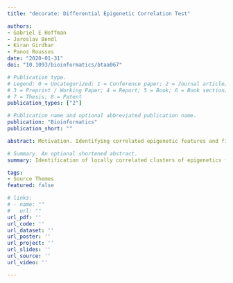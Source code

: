 ```yaml
---
title: "decorate: Differential Epigenetic Correlation Test"

authors:
- Gabriel E Hoffman
- Jaroslav Bendl
- Kiran Girdhar
- Panos Roussos
date: "2020-01-31"
doi: "10.1093/bioinformatics/btaa067"

# Publication type.
# Legend: 0 = Uncategorized; 1 = Conference paper; 2 = Journal article;
# 3 = Preprint / Working Paper; 4 = Report; 5 = Book; 6 = Book section;
# 7 = Thesis; 8 = Patent
publication_types: ["2"]

# Publication name and optional abbreviated publication name.
publication: "Bioinformatics"
publication_short: ""

abstract: Motivation. Identifying correlated epigenetic features and finding differences in correlation between individuals with disease compared to controls can give novel insight into disease biology. This framework has been successful in analysis of gene expression data, but application to epigenetic data has been limited by the computational cost, lack of scalable software and lack of robust statistical tests. Results. Decorate, differential epigenetic correlation test, identifies correlated epigenetic features and finds clusters of features that are differentially correlated between two or more subsets of the data. The software scales to genome-wide datasets of epigenetic assays on hundreds of individuals. We apply decorate to four large-scale datasets of DNA methylation, ATAC-seq and histone modification ChIP-seq. Availability. decorate R package is available from [https://github.com/GabrielHoffman/decorate](https://github.com/GabrielHoffman/decorate)

# Summary. An optional shortened abstract.
summary: Identification of locally correlated clusters of epigenetics features (e.g., peaks of open chromatin).

tags:
- Source Themes
featured: false

# links:
# - name: ""
#   url: ""
url_pdf: ''
url_code: ''
url_dataset: ''
url_poster: ''
url_project: ''
url_slides: ''
url_source: ''
url_video: ''

---
```

